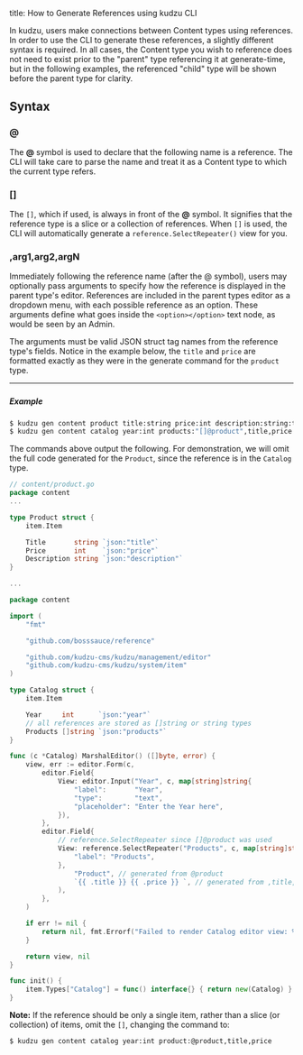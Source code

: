 title: How to Generate References using kudzu CLI

In kudzu, users make connections between Content types using references. In order
to use the CLI to generate these references, a slightly different syntax is required.
In all cases, the Content type you wish to reference does not need to exist prior
to the "parent" type referencing it at generate-time, but in the following examples,
the referenced "child" type will be shown before the parent type for clarity.

## Syntax

### @

The **@** symbol is used to declare that the following name is a reference. The
CLI will take care to parse the name and treat it as a Content type to which the
current type refers.

### []

The `[]`, which if used, is always in front of the **@** symbol. It signifies
that the reference type is a slice or a collection of references. When `[]`
is used, the CLI will automatically generate a `reference.SelectRepeater()` view
for you.

### ,arg1,arg2,argN

Immediately following the reference name (after the @ symbol), users may optionally
pass arguments to specify how the reference is displayed in the parent type's
editor. References are included in the parent types editor as a dropdown menu, with
each possible reference as an option. These arguments define what goes inside the
`<option></option>` text node, as would be seen by an Admin.

The arguments must be valid JSON struct tag names from the reference type's fields.
Notice in the example below, the `title` and `price` are formatted exactly as they
were in the generate command for the `product` type.

---
###

##### Example

```bash
$ kudzu gen content product title:string price:int description:string:textarea
$ kudzu gen content catalog year:int products:"[]@product",title,price
```

The commands above output the following. For demonstration, we will omit the full
code generated for the `Product`, since the reference is in the `Catalog` type.

```go
// content/product.go
package content
...

type Product struct {
	item.Item

	Title       string `json:"title"`
	Price       int    `json:"price"`
	Description string `json:"description"`
}

...
```

```go
package content

import (
	"fmt"

	"github.com/bosssauce/reference"

	"github.com/kudzu-cms/kudzu/management/editor"
	"github.com/kudzu-cms/kudzu/system/item"
)

type Catalog struct {
	item.Item

	Year     int      `json:"year"`
    // all references are stored as []string or string types
	Products []string `json:"products"`
}

func (c *Catalog) MarshalEditor() ([]byte, error) {
	view, err := editor.Form(c,
		editor.Field{
			View: editor.Input("Year", c, map[string]string{
				"label":       "Year",
				"type":        "text",
				"placeholder": "Enter the Year here",
			}),
		},
		editor.Field{
            // reference.SelectRepeater since []@product was used
			View: reference.SelectRepeater("Products", c, map[string]string{
				"label": "Products",
			},
				"Product", // generated from @product
				`{{ .title }} {{ .price }} `, // generated from ,title,price args
			),
		},
	)

	if err != nil {
		return nil, fmt.Errorf("Failed to render Catalog editor view: %s", err.Error())
	}

	return view, nil
}

func init() {
	item.Types["Catalog"] = func() interface{} { return new(Catalog) }
}
```

**Note:**
If the reference should be only a single item, rather than a slice (or collection)
of items, omit the `[]`, changing the command to:

```bash
$ kudzu gen content catalog year:int product:@product,title,price
```
